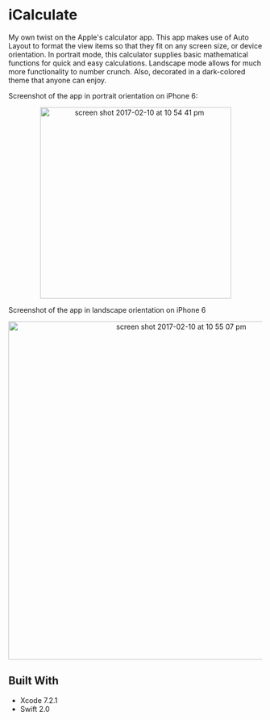 # iCalculate
My own twist on the Apple's calculator app. This app makes use of Auto Layout to format the view items so that they fit on any screen size, or device orientation. In portrait mode, this calculator supplies basic mathematical functions for quick and easy calculations. Landscape mode allows for much more functionality to number crunch. Also, decorated in a dark-colored theme that anyone can enjoy.

<p>Screenshot of the app in portrait orientation on iPhone 6:</p>
<p align="center">
<img width="379" alt="screen shot 2017-02-10 at 10 54 41 pm" src="https://cloud.githubusercontent.com/assets/12617861/22851109/26695cf0-efe6-11e6-9155-65c03f0832e9.png">
</p>

<p>Screenshot of the app in landscape orientation on iPhone 6</p>
<p align="center">
<img width="670" alt="screen shot 2017-02-10 at 10 55 07 pm" src="https://cloud.githubusercontent.com/assets/12617861/22851136/0f7c146e-efe7-11e6-8ee4-2fdc1f8cb5f3.png">
</p>

## Built With
- Xcode 7.2.1
- Swift 2.0

